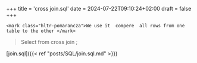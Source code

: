 +++
title = 'cross join.sql'
date = 2024-07-22T09:10:24+02:00
draft = false
+++

    <mark class="hltr-pomarancza">We use it  compere  all rows from one table to the other </mark>


>Select 
>from 
>cross join ;


[join.sql]({{< ref "posts/SQL/join.sql.md" >}}) 